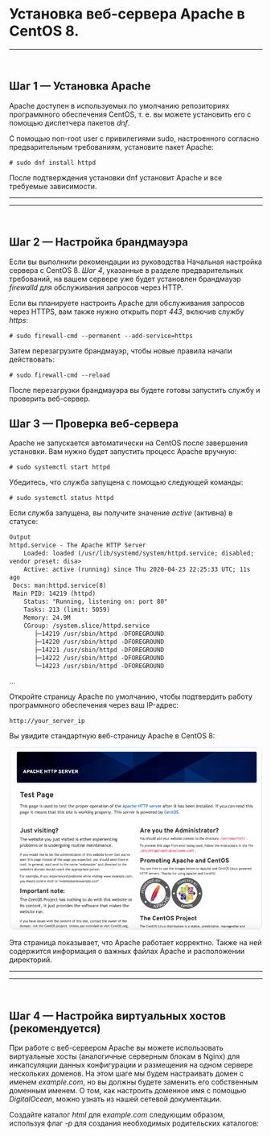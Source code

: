 # Установка веб-сервера Apache в CentOS 8.

---
<br>

## Шаг 1 — Установка Apache

Apache доступен в используемых по умолчанию репозиториях программного обеспечения CentOS, т. е. вы можете установить его с помощью диспетчера пакетов *dnf*.

С помощью non-root user с привилегиями sudo, настроенного согласно предварительным требованиям, установите пакет Apache:

    # sudo dnf install httpd

После подтверждения установки dnf установит Apache и все требуемые зависимости.

---
---
<br>

## Шаг 2 — Настройка брандмауэра

Если вы выполнили рекомендации из руководства Начальная настройка сервера с CentOS 8. *Шаг 4*, указанные в разделе предварительных требований, на вашем сервере уже будет установлен брандмауэр *firewalld* для обслуживания запросов через HTTP.

Если вы планируете настроить Apache для обслуживания запросов через HTTPS, вам также нужно открыть порт *443*, включив службу *https*:

    # sudo firewall-cmd --permanent --add-service=https

Затем перезагрузите брандмауэр, чтобы новые правила начали действовать:

    # sudo firewall-cmd --reload

После перезагрузки брандмауэра вы будете готовы запустить службу и проверить веб-сервер.

## Шаг 3 — Проверка веб-сервера

Apache не запускается автоматически на CentOS после завершения установки. Вам нужно будет запустить процесс Apache вручную:

    # sudo systemctl start httpd

Убедитесь, что служба запущена с помощью следующей команды:

    # sudo systemctl status httpd

Если служба запущена, вы получите значение *active* (активна) в статусе:

    Output
    httpd.service - The Apache HTTP Server
        Loaded: loaded (/usr/lib/systemd/system/httpd.service; disabled; vendor preset: disa>
        Active: active (running) since Thu 2020-04-23 22:25:33 UTC; 11s ago
     Docs: man:httpd.service(8)
     Main PID: 14219 (httpd)
        Status: "Running, listening on: port 80"
        Tasks: 213 (limit: 5059)
        Memory: 24.9M
        CGroup: /system.slice/httpd.service
           ├─14219 /usr/sbin/httpd -DFOREGROUND
           ├─14220 /usr/sbin/httpd -DFOREGROUND
           ├─14221 /usr/sbin/httpd -DFOREGROUND
           ├─14222 /usr/sbin/httpd -DFOREGROUND
           └─14223 /usr/sbin/httpd -DFOREGROUND

...

Откройте страницу Apache по умолчанию, чтобы подтвердить работу программного обеспечения через ваш IP-адрес:

    http://your_server_ip

Вы увидите стандартную веб-страницу Apache в CentOS 8:

<img src='Screenshot 2024-04-10 152240.png'>

<br>

Эта страница показывает, что Apache работает корректно. Также на ней содержится информация о важных файлах Apache и расположении директорий.

---
---
<br>

## Шаг 4 — Настройка виртуальных хостов (рекомендуется)

При работе с веб-сервером Apache вы можете использовать виртуальные хосты (аналогичные серверным блокам в Nginx) для инкапсуляции данных конфигурации и размещения на одном сервере нескольких доменов. На этом шаге мы будем настраивать домен с именем *example.com*, но вы должны будете заменить его собственным доменным именем. О том, как настроить доменное имя с помощью *DigitalOcean*, можно узнать из нашей сетевой документации.

Создайте каталог *html* для e*xample.com* следующим образом, используя флаг *-p* для создания необходимых родительских каталогов:
